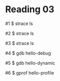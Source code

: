 Reading 03
==========

#1
    $ strace ls

#2
    $ strace ls

#3
    $ strace ls

#4
    $ gdb hello-debug

#5
    $ gdb hello-dynamic

#6
    $ gprof hello-profile